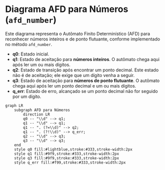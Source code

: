 # Diagrama AFD para Números (`afd_number`)

Este diagrama representa o Autômato Finito Determinístico (AFD) para reconhecer números inteiros e de ponto flutuante, conforme implementado no método `afd_number`.

-   **q0**: Estado inicial.
-   **q1**: Estado de aceitação para **números inteiros**. O autômato chega aqui após ler um ou mais dígitos.
-   **q2**: Estado de transição após encontrar um ponto decimal. Este estado não é de aceitação; ele exige que um dígito venha a seguir.
-   **q3**: Estado de aceitação para **números de ponto flutuante**. O autômato chega aqui após ler um ponto decimal e um ou mais dígitos.
-   **q_err**: Estado de erro, alcançado se um ponto decimal não for seguido por um dígito.

```mermaid
graph LR
    subgraph AFD para Números
        direction LR
        q0 -- "\\d" --> q1;
        q1 -- "\\d" --> q1;
        q1 -- ". (?=\\d)" --> q2;
        q1 -- ". (?!\\d)" --> q_err;
        q2 -- "\\d" --> q3;
        q3 -- "\\d" --> q3;
    end
    style q0 fill:#lightblue,stroke:#333,stroke-width:2px
    style q1 fill:#9f9,stroke:#333,stroke-width:2px
    style q3 fill:#9f9,stroke:#333,stroke-width:2px
    style q_err fill:#f99,stroke:#333,stroke-width:2px
```